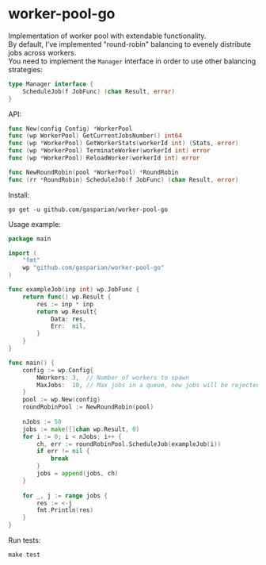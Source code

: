 # worker-pool-go  

Implementation of worker pool with extendable functionality.  
By default, I've implemented "round-robin" balancing to evenely distribute jobs across workers.  
You need to implement the `Manager` interface in order to use other balancing strategies:  
```go
type Manager interface {
	ScheduleJob(f JobFunc) (chan Result, error)
}
```  

API:  
```go
func New(config Config) *WorkerPool
func (wp WorkerPool) GetCurrentJobsNumber() int64
func (wp *WorkerPool) GetWorkerStats(workerId int) (Stats, error)
func (wp *WorkerPool) TerminateWorker(workerId int) error
func (wp *WorkerPool) ReloadWorker(workerId int) error

func NewRoundRobin(pool *WorkerPool) *RoundRobin
func (rr *RoundRobin) ScheduleJob(f JobFunc) (chan Result, error)

```  

Install:  
```
go get -u github.com/gasparian/worker-pool-go
```  

Usage example:  
```go
package main

import (
    "fmt"
    wp "github.com/gasparian/worker-pool-go"
)

func exampleJob(inp int) wp.JobFunc {
    return func() wp.Result {
        res := inp * inp
        return wp.Result{
            Data: res,
            Err:  nil,
        }
    }
}

func main() {
    config := wp.Config{
        NWorkers: 3,  // Number of workers to spawn
        MaxJobs:  10, // Max jobs in a queue, new jobs will be rejected with error
    }
    pool := wp.New(config)
    roundRobinPool := NewRoundRobin(pool)
    
    nJobs := 50
    jobs := make([]chan wp.Result, 0)
    for i := 0; i < nJobs; i++ {
        ch, err := roundRobinPool.ScheduleJob(exampleJob(i))
        if err != nil {
            break
        }
        jobs = append(jobs, ch)
    }
    
    for _, j := range jobs {
        res := <-j
        fmt.Println(res)
    }
}
```  

Run tests:  
```
make test
```  
